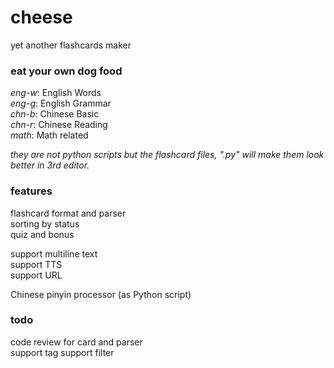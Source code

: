 # cheese

yet another flashcards maker  

### eat your own dog food

*eng-w*: English Words  
*eng-g*: English Grammar  
*chn-b*: Chinese Basic  
*chn-r*: Chinese Reading  
*math*: Math related

*they are not python scripts but the flashcard files, ".py" will make them look better in 3rd editor.*

### features

flashcard format and parser  
sorting by status  
quiz and bonus  

support multiline text  
support TTS  
support URL  
  
Chinese pinyin processor (as Python script)  

### todo

code review for card and parser  
support tag
support filter
